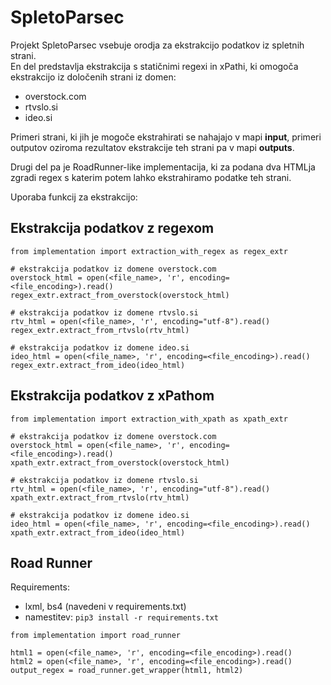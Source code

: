 # SpletoParsec
Projekt SpletoParsec vsebuje orodja za ekstrakcijo podatkov iz spletnih strani.  
En del predstavlja ekstrakcija s statičnimi regexi in xPathi, ki omogoča ekstrakcijo iz določenih strani iz domen:  
+ overstock.com
+ rtvslo.si
+ ideo.si

Primeri strani, ki jih je mogoče ekstrahirati se nahajajo v mapi **input**, primeri outputov oziroma rezultatov ekstrakcije teh strani pa v mapi **outputs**.  
  
Drugi del pa je RoadRunner-like implementacija, ki za podana dva HTMLja zgradi regex s katerim potem lahko ekstrahiramo podatke teh strani.   
  
Uporaba funkcij za ekstrakcijo:
  
## Ekstrakcija podatkov z regexom  
~~~~
from implementation import extraction_with_regex as regex_extr

# ekstrakcija podatkov iz domene overstock.com
overstock_html = open(<file_name>, 'r', encoding=<file_encoding>).read()
regex_extr.extract_from_overstock(overstock_html)

# ekstrakcija podatkov iz domene rtvslo.si
rtv_html = open(<file_name>, 'r', encoding="utf-8").read()
regex_extr.extract_from_rtvslo(rtv_html)

# ekstrakcija podatkov iz domene ideo.si
ideo_html = open(<file_name>, 'r', encoding=<file_encoding>).read()
regex_extr.extract_from_ideo(ideo_html)
~~~~  
  
## Ekstrakcija podatkov z xPathom 
~~~~
from implementation import extraction_with_xpath as xpath_extr

# ekstrakcija podatkov iz domene overstock.com
overstock_html = open(<file_name>, 'r', encoding=<file_encoding>).read()
xpath_extr.extract_from_overstock(overstock_html)

# ekstrakcija podatkov iz domene rtvslo.si
rtv_html = open(<file_name>, 'r', encoding="utf-8").read()
xpath_extr.extract_from_rtvslo(rtv_html)

# ekstrakcija podatkov iz domene ideo.si
ideo_html = open(<file_name>, 'r', encoding=<file_encoding>).read()
xpath_extr.extract_from_ideo(ideo_html)
~~~~

## Road Runner
Requirements:
+ lxml, bs4 (navedeni v requirements.txt)
+ namestitev: `pip3 install -r requirements.txt`  
   
~~~~
from implementation import road_runner

html1 = open(<file_name>, 'r', encoding=<file_encoding>).read()
html2 = open(<file_name>, 'r', encoding=<file_encoding>).read()
output_regex = road_runner.get_wrapper(html1, html2)
~~~~  